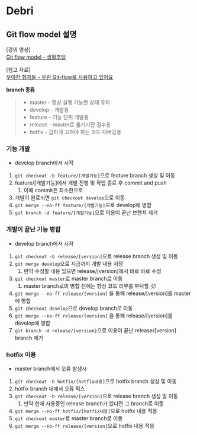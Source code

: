 # Debri
## Git flow model 설명
[강의 영상]<br>
[Git flow model - 생활코딩](https://www.youtube.com/watch?v=EzcF6RX8RrQ)

[참고 자료]<br>
[우아한 형제들 - 우린 Git-flow를 사용하고 있어요](https://techblog.woowahan.com/2553/)

**branch 종류**
> * master - 항상 실행 가능한 상태 유지
> * develop - 개발용
> * feature - 기능 단위 개발용
> * release - master로 옮기기전 검수용
> * hotfix - 급하게 고쳐야 하는 코드 디버깅용

### 기능 개발
- develop branch에서 시작
1. ```git checkout -b feature/[개발기능]```으로 feature branch 생성 및 이동
2. feature/[개발기능]에서 개발 진행 및 작업 종료 후 commit and push
    1. 이때 commit은 최소한으로
3. 개발이 완료되면 ```git checkout develop```으로 이동
4. ```git merge --no-ff feature/[개발기능]```으로 develop에 병합
5. ```git branch -d feature/[개발기능]```으로 이용이 끝난 브렌치 제거


### 개발이 끝난 기능 병합
- develop branch에서 시작
1. ```git checkout -b release/[version]```으로 release branch 생성 및 이동
2. ```git merge develop```으로 지금까지 개발 내용 저장
    1. 만약 수정할 내용 있으면 release/[version]에서 바로 바로 수정
3. ```git checkout master```로 master branch로 이동
    1. master branch로의 병합 전에는 항상 코드 리뷰를 부탁할 것!
4. ```git merge --no-ff release/[version]``` 을 통해 release/[version]를 master에 병합
5. ```git checkout develop```으로 develop branch로 이동
6.  ```git merge --no-ff release/[version]``` 을 통해 release/[version]를 develop에 병합
7. ```git branch -d release/[version]```으로 이용이 끝난 release/[version] branch 제거

### hotfix 이용
- master branch에서 오류 발생시
1. ```git checkout -b hotfix/[hotfix내용]```으로 hotfix branch 생성 및 이동
2. hotfix branch 내에서 오류 픽스
3. ```git checkout -b release/[version]```으로 release branch 생성 및 이동
    1. 만약 현재 사용중인 release branch가 있다면 그 branch로 이동
4. ```git merge --no-ff hotfix/[hotfix내용]```으로 hotfix 내용 적용
5. ```git checkout master```로 master branch로 이동
6. ```git merge --no-ff release/[version]```으로 hotfix 내용 적용 
